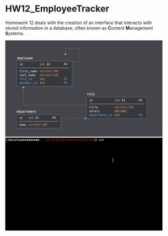 # HW12_EmployeeTracker

Homework 12 deals with the creation of an interface that interacts with stored information in a database, often known as **C**ontent **M**anagement **S**ystems.

<img src="Assets/schema.png" width="500" />
<img src="Assets/employee-tracker.gif" width="500" />

<a src="https://github.com/etreid87/HW12_EmployeeTracker">